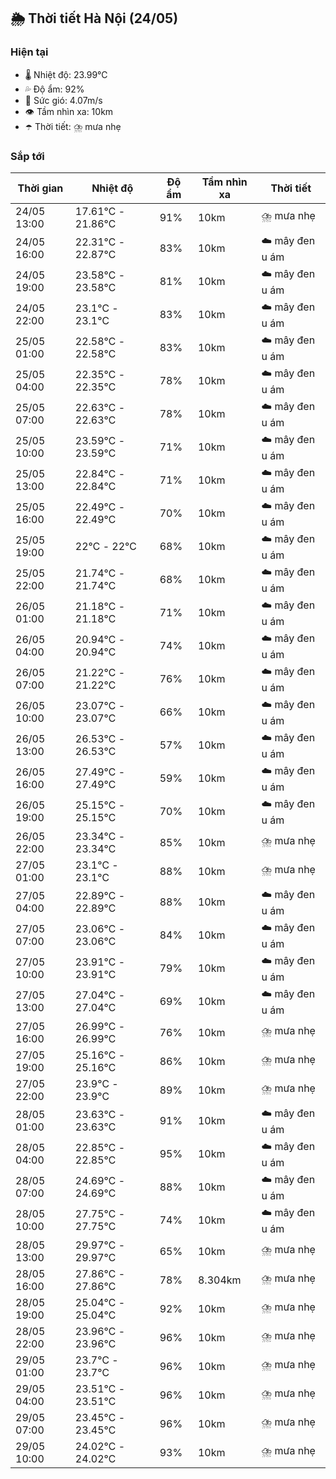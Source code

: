 ## 🌦️ Thời tiết Hà Nội (24/05)

### Hiện tại

- 🌡️ Nhiệt độ: 23.99℃
- 💦 Độ ẩm: 92%
- 💨 Sức gió: 4.07m/s
- 👁️ Tầm nhìn xa: 10km
- ☂️ Thời tiết: ⛈️ mưa nhẹ

### Sắp tới

| Thời gian | Nhiệt độ | Độ ẩm | Tầm nhìn xa | Thời tiết |
| --- | --- | --- | --- | --- |
| 24/05 13:00 | 17.61℃ - 21.86℃ | 91% | 10km | ⛈️ mưa nhẹ |
| 24/05 16:00 | 22.31℃ - 22.87℃ | 83% | 10km | ☁️ mây đen u ám |
| 24/05 19:00 | 23.58℃ - 23.58℃ | 81% | 10km | ☁️ mây đen u ám |
| 24/05 22:00 | 23.1℃ - 23.1℃ | 83% | 10km | ☁️ mây đen u ám |
| 25/05 01:00 | 22.58℃ - 22.58℃ | 83% | 10km | ☁️ mây đen u ám |
| 25/05 04:00 | 22.35℃ - 22.35℃ | 78% | 10km | ☁️ mây đen u ám |
| 25/05 07:00 | 22.63℃ - 22.63℃ | 78% | 10km | ☁️ mây đen u ám |
| 25/05 10:00 | 23.59℃ - 23.59℃ | 71% | 10km | ☁️ mây đen u ám |
| 25/05 13:00 | 22.84℃ - 22.84℃ | 71% | 10km | ☁️ mây đen u ám |
| 25/05 16:00 | 22.49℃ - 22.49℃ | 70% | 10km | ☁️ mây đen u ám |
| 25/05 19:00 | 22℃ - 22℃ | 68% | 10km | ☁️ mây đen u ám |
| 25/05 22:00 | 21.74℃ - 21.74℃ | 68% | 10km | ☁️ mây đen u ám |
| 26/05 01:00 | 21.18℃ - 21.18℃ | 71% | 10km | ☁️ mây đen u ám |
| 26/05 04:00 | 20.94℃ - 20.94℃ | 74% | 10km | ☁️ mây đen u ám |
| 26/05 07:00 | 21.22℃ - 21.22℃ | 76% | 10km | ☁️ mây đen u ám |
| 26/05 10:00 | 23.07℃ - 23.07℃ | 66% | 10km | ☁️ mây đen u ám |
| 26/05 13:00 | 26.53℃ - 26.53℃ | 57% | 10km | ☁️ mây đen u ám |
| 26/05 16:00 | 27.49℃ - 27.49℃ | 59% | 10km | ☁️ mây đen u ám |
| 26/05 19:00 | 25.15℃ - 25.15℃ | 70% | 10km | ☁️ mây đen u ám |
| 26/05 22:00 | 23.34℃ - 23.34℃ | 85% | 10km | ⛈️ mưa nhẹ |
| 27/05 01:00 | 23.1℃ - 23.1℃ | 88% | 10km | ⛈️ mưa nhẹ |
| 27/05 04:00 | 22.89℃ - 22.89℃ | 88% | 10km | ☁️ mây đen u ám |
| 27/05 07:00 | 23.06℃ - 23.06℃ | 84% | 10km | ☁️ mây đen u ám |
| 27/05 10:00 | 23.91℃ - 23.91℃ | 79% | 10km | ☁️ mây đen u ám |
| 27/05 13:00 | 27.04℃ - 27.04℃ | 69% | 10km | ☁️ mây đen u ám |
| 27/05 16:00 | 26.99℃ - 26.99℃ | 76% | 10km | ⛈️ mưa nhẹ |
| 27/05 19:00 | 25.16℃ - 25.16℃ | 86% | 10km | ⛈️ mưa nhẹ |
| 27/05 22:00 | 23.9℃ - 23.9℃ | 89% | 10km | ⛈️ mưa nhẹ |
| 28/05 01:00 | 23.63℃ - 23.63℃ | 91% | 10km | ☁️ mây đen u ám |
| 28/05 04:00 | 22.85℃ - 22.85℃ | 95% | 10km | ☁️ mây đen u ám |
| 28/05 07:00 | 24.69℃ - 24.69℃ | 88% | 10km | ☁️ mây đen u ám |
| 28/05 10:00 | 27.75℃ - 27.75℃ | 74% | 10km | ☁️ mây đen u ám |
| 28/05 13:00 | 29.97℃ - 29.97℃ | 65% | 10km | ⛈️ mưa nhẹ |
| 28/05 16:00 | 27.86℃ - 27.86℃ | 78% | 8.304km | ⛈️ mưa nhẹ |
| 28/05 19:00 | 25.04℃ - 25.04℃ | 92% | 10km | ⛈️ mưa nhẹ |
| 28/05 22:00 | 23.96℃ - 23.96℃ | 96% | 10km | ⛈️ mưa nhẹ |
| 29/05 01:00 | 23.7℃ - 23.7℃ | 96% | 10km | ⛈️ mưa nhẹ |
| 29/05 04:00 | 23.51℃ - 23.51℃ | 96% | 10km | ⛈️ mưa nhẹ |
| 29/05 07:00 | 23.45℃ - 23.45℃ | 96% | 10km | ⛈️ mưa nhẹ |
| 29/05 10:00 | 24.02℃ - 24.02℃ | 93% | 10km | ⛈️ mưa nhẹ |
